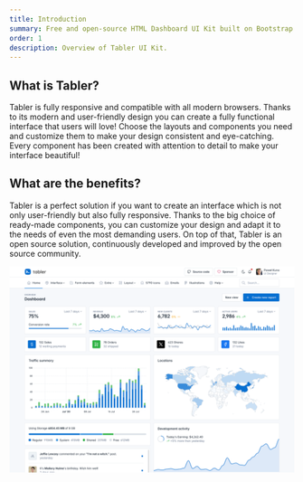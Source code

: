 ```yaml
---
title: Introduction
summary: Free and open-source HTML Dashboard UI Kit built on Bootstrap
order: 1
description: Overview of Tabler UI Kit.
---
```


## What is Tabler?

Tabler is fully responsive and compatible with all modern browsers. Thanks to its modern and user-friendly design you can create a fully functional interface that users will love! Choose the layouts and components you need and customize them to make your design consistent and eye-catching. Every component has been created with attention to detail to make your interface beautiful!

## What are the benefits?

Tabler is a perfect solution if you want to create an interface which is not only user-friendly but also fully responsive. Thanks to the big choice of ready-made components, you can customize your design and adapt it to the needs of even the most demanding users. On top of that, Tabler is an open source solution, continuously developed and improved by the open source community.

<img src="https://raw.githubusercontent.com/tabler/tabler/dev/shared/static/tabler-preview.png?2" src-dark="https://raw.githubusercontent.com/tabler/tabler/dev/shared/static/tabler-preview-dark.png?2" alt="Screencap of tabler site showing global traffic and statistics" />